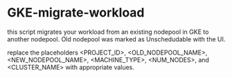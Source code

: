 # GKE-migrate-workload
this script migrates your workload from an existing nodepool in GKE to another nodepool. Old nodepool was marked as Unschedudable with the UI.

replace the placeholders <PROJECT_ID>, <OLD_NODEPOOL_NAME>, <NEW_NODEPOOL_NAME>, <MACHINE_TYPE>, <NUM_NODES>, and <CLUSTER_NAME> with appropriate values.
